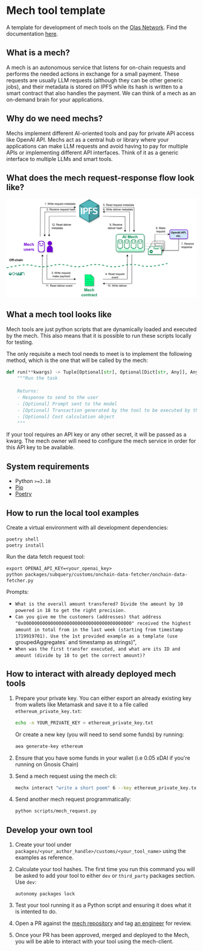 # Mech tool template

A template for development of mech tools on the [Olas Network](https://olas.network/). Find the documentation [here](https://docs.autonolas.network).


## What is a mech?

A mech is an autonomous service that listens for on-chain requests and performs the needed actions in exchange for a small payment. These requests are usually LLM requests (although they can be other generic jobs), and their metadata is stored on IPFS while its hash is written to a smart contract that also handles the payment. We can think of a mech as an on-demand brain for your applications.

## Why do we need mechs?

Mechs implement different AI-oriented tools and pay for private API access like OpenAI API. Mechs act as a central hub or library where your applications can make LLM requests and avoid having to pay for multiple APIs or implementing different API interfaces. Think of it as a generic interface to multiple LLMs and smart tools.

## What does the mech request-response flow look like?

![Mech request-response flow](/images/mech_request.png)

## What a mech tool looks like

Mech tools are just python scripts that are dynamically loaded and executed by the mech. This also means that it is possible to run these scripts locally for testing.

The only requisite a mech tool needs to meet is to implement the following method, which is the one that will be called by the mech:

```python
def run(**kwargs) -> Tuple[Optional[str], Optional[Dict[str, Any]], Any, Any]:
    """Run the task

    Returns:
    - Response to send to the user
    - [Optional] Prompt sent to the model
    - [Optional] Transaction generated by the tool to be executed by the mech
    - [Optional] Cost calculation object
    """
```

If your tool requires an API key or any other secret, it will be passed as a kwarg. The mech owner will need to configure the mech service in order for this API key to be available.

## System requirements

- Python `>=3.10`
- [Pip](https://pip.pypa.io/en/stable/installation/)
- [Poetry](https://python-poetry.org/)


## How to run the local tool examples

Create a virtual environment with all development dependencies:

    poetry shell
    poetry install

Run the data fetch request tool:

    export OPENAI_API_KEY=<your_openai_key>
    python packages/subquery/customs/onchain-data-fetcher/onchain-data-fetcher.py

Prompts:
- `What is the overall amount transfered? Divide the amount by 10 powered in 18 to get the right precision.`
- `Can you give me the customers (addresses) that address "0x0000000000000000000000000000000000000000" received the highest amount in total from in the last week (starting from timestamp 1719919701). Use the 1st provided example as a template (use `groupedAggregates` and timestamp as strings)",
- `When was the first transfer executed, and what are its ID and amount (divide by 18 to get the correct amount)?`

## How to interact with already deployed mech tools

1. Prepare your private key. You can either export an already existing key from wallets like Metamask and save it to a file called `ethereum_private_key.txt`:

    ```bash
    echo -n YOUR_PRIVATE_KEY > ethereum_private_key.txt
    ```

    Or create a new key (you will need to send some funds) by running:

    ```bash
    aea generate-key ethereum
    ```

2. Ensure that you have some funds in your wallet (i.e 0.05 xDAI if you're running on Gnosis Chain)

3. Send a mech request using the mech cli:

    ```bash
    mechx interact "write a short poem" 6 --key ethereum_private_key.txt --tool openai-gpt-3.5-turbo --chain-config gnosis --confirm on-chain
    ```

4. Send another mech request programmatically:

    ```bash
    python scripts/mech_request.py
    ```


## Develop your own tool

1. Create your tool under `packages/<your_author_handle>/customs/<your_tool_name>` using the examples as reference.

2. Calculate your tool hashes. The first time you run this command you will be asked to add your tool to either `dev` or `third_party` packages section. Use `dev`:

    ```
    autonomy packages lock
    ```

3. Test your tool running it as a Python script and ensuring it does what it is intented to do.

4. Open a PR against the [mech repository](https://github.com/valory-xyz/mech) and tag [an engineer](https://github.com/valory-xyz/mech/graphs/contributors) for review.

5. Once your PR has been approved, merged and deployed to the Mech, you will be able to interact with your tool using the mech-client.